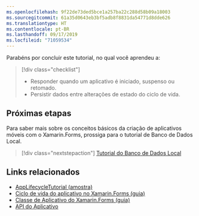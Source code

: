 ```yaml
---
ms.openlocfilehash: 9f22de73ded5bce1a257ba22c288d58b09a18003
ms.sourcegitcommit: 61a35d0643eb3bf5adb8f8831da54771d8dde626
ms.translationtype: HT
ms.contentlocale: pt-BR
ms.lasthandoff: 09/17/2019
ms.locfileid: "71059534"
---
```

Parabéns por concluir este tutorial, no qual você aprendeu a:

> [!div class="checklist"]
>
> - Responder quando um aplicativo é iniciado, suspenso ou retomado.
> - Persistir dados entre alterações de estado do ciclo de vida.

## <a name="next-steps"></a>Próximas etapas

Para saber mais sobre os conceitos básicos da criação de aplicativos móveis com o Xamarin.Forms, prossiga para o tutorial de Banco de Dados Local.

> [!div class="nextstepaction"]
> [Tutorial do Banco de Dados Local](~/get-started/tutorials/local-database/index.yml)

## <a name="related-links"></a>Links relacionados

- [AppLifecycleTutorial (amostra)](https://docs.microsoft.com/samples/xamarin/xamarin-forms-samples/getstarted-tutorials-applifecycletutorial/)
- [Ciclo de vida do aplicativo no Xamarin.Forms (guia)](~/xamarin-forms/app-fundamentals/app-lifecycle.md)
- [Classe de Aplicativo do Xamarin.Forms (guia)](~/xamarin-forms/app-fundamentals/application-class.md)
- [API do Aplicativo](xref:Xamarin.Forms.Application)
